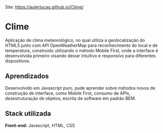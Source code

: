 Site: https://aulerlucas.github.io/Clime/
# Clime

Aplicação de clima meteorológico, no qual utiliza a  geolocalização do HTML5 junto com API OpenWeatherMap para reconhecimento do local e de temperatura, construido utilizando o método Mobile First, onde a interface é desenvolvida primeiro visando deixar intuitivo e responsivo para diferentes dispositivos. 


## Aprendizados

Desenvolvido em Javascript puro, pude aprender sobre métodos novos de construção de interface, como Mobile First, consumo de APIs, desestruturação de objetos, escrita de software em padrão BEM.


## Stack utilizada

**Front-end:** Javascript, HTML, CSS

